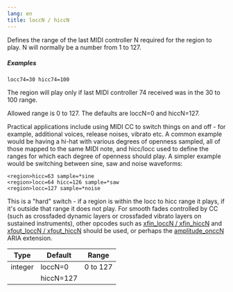 ```yaml
---
lang: en
title: loccN / hiccN
---
```

Defines the range of the last MIDI controller N required for the region to play.
N will normally be a number from 1 to 127.

##### Examples

```
locc74=30 hicc74=100
```

The region will play only if last MIDI controller 74 received was in the 30 to 100 range.

Allowed range is 0 to 127. The defaults are loccN=0 and hiccN=127.

Practical applications include using MIDI CC to switch things on and off - for
example, additional voices, release noises, vibrato etc. A common example would
be having a hi-hat with various degrees of openness sampled, all of those mapped
to the same MIDI note, and hicc/locc used to define the ranges for which each
degree of openness should play. A simpler example would be switching between
sine, saw and noise waveforms:

```
<region>hicc=63 sample=*sine
<region>locc=64 hicc=126 sample=*saw
<region>locc=127 sample=*noise
```

This is a "hard" switch - if a region is within the locc to hicc range it plays,
if it's outside that range it does not play. For smooth fades controlled by CC
(such as crossfaded dynamic layers or crossfaded vibrato layers on sustained
instruments), other opcodes such as [xfin_loccN / xfin_hiccN](/opcodes/xfin_loccN)
and [xfout_loccN / xfout_hiccN](/opcodes/xfout_loccN) should be used, or perhaps
the [amplitude_onccN](/opcodes/amplitude_onccN) ARIA extension.

| Type    | Default   | Range    |
| ---     | ---       | ---      |
| integer | loccN=0   | 0 to 127 |
|         | hiccN=127 |          |
